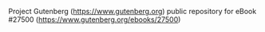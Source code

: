 Project Gutenberg (https://www.gutenberg.org) public repository for eBook #27500 (https://www.gutenberg.org/ebooks/27500)
